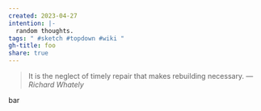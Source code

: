 ```yaml
---
created: 2023-04-27
intention: |-
  random thoughts.
tags: " #sketch #topdown #wiki "
gh-title: foo
share: true
---
```


> It is the neglect of timely repair that makes rebuilding necessary.
> — <cite>Richard Whately</cite>

bar